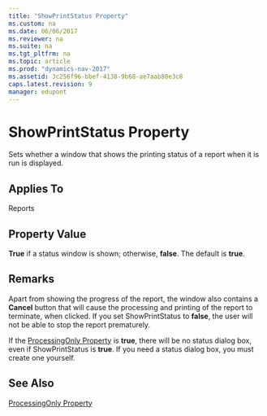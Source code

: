 ```yaml
---
title: "ShowPrintStatus Property"
ms.custom: na
ms.date: 06/06/2017
ms.reviewer: na
ms.suite: na
ms.tgt_pltfrm: na
ms.topic: article
ms.prod: "dynamics-nav-2017"
ms.assetid: 3c256f96-bbef-4138-9b68-ae7aab80e3c8
caps.latest.revision: 9
manager: edupont
---
```

# ShowPrintStatus Property
Sets whether a window that shows the printing status of a report when it is run is displayed.  
  
## Applies To  
 Reports  
  
## Property Value  
 **True** if a status window is shown; otherwise, **false**. The default is **true**.  
  
## Remarks  
 Apart from showing the progress of the report, the window also contains a **Cancel** button that will cause the processing and printing of the report to terminate, when clicked. If you set ShowPrintStatus to **false**, the user will not be able to stop the report prematurely.  
  
 If the [ProcessingOnly Property](ProcessingOnly-Property.md) is **true**, there will be no status dialog box, even if ShowPrintStatus is **true**. If you need a status dialog box, you must create one yourself.  
  
## See Also  
 [ProcessingOnly Property](ProcessingOnly-Property.md)